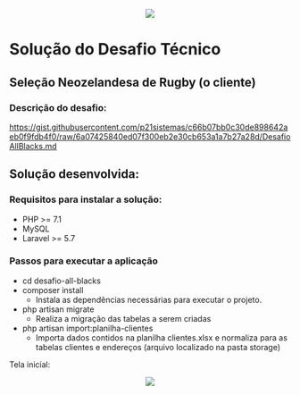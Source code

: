<p align="center"><img src="http://allblacks.p21sistemas.com.br/images/logo.png"></p>

# Solução do Desafio Técnico

## Seleção Neozelandesa de Rugby (o cliente)

### Descrição do desafio:
https://gist.githubusercontent.com/p21sistemas/c66b07bb0c30de898642aeb0f9fdb4f0/raw/6a07425840ed07f300eb2e30cb653a1a7b27a28d/DesafioAllBlacks.md

## Solução desenvolvida:

### Requisitos para instalar a solução:
* PHP >= 7.1
* MySQL
* Laravel >= 5.7

### Passos para executar a aplicação
* cd desafio-all-blacks
* composer install
  * Instala as dependências necessárias para executar o projeto.
* php artisan migrate
  * Realiza a migração das tabelas a serem criadas
* php artisan import:planilha-clientes 
  * Importa dados contidos na planilha clientes.xlsx e normaliza para as tabelas clientes e endereços (arquivo localizado na pasta storage)


Tela inicial:
<p align="center"><img src="(https://drive.google.com/uc?export=view&id=1teUYuOZqUG0JkTb68koM40U78L4fg02E)"></p>
